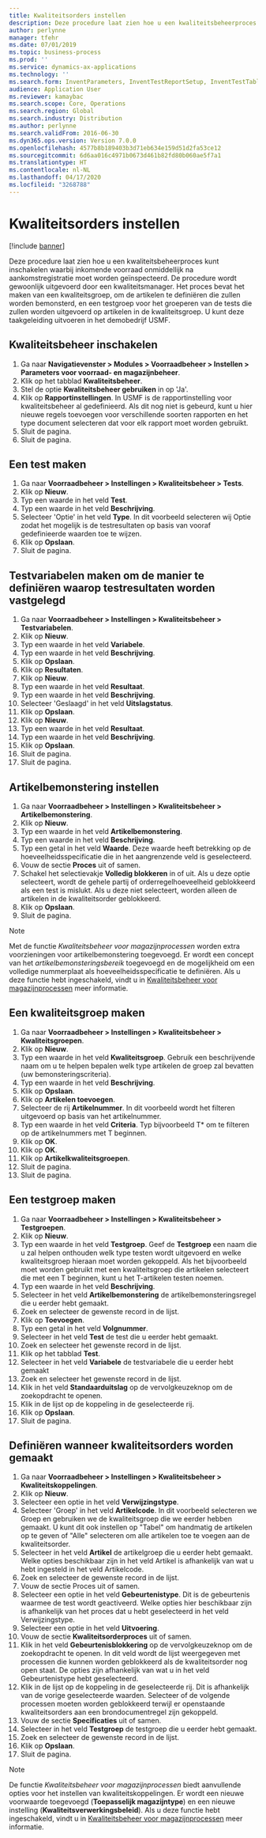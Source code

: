 ```yaml
---
title: Kwaliteitsorders instellen
description: Deze procedure laat zien hoe u een kwaliteitsbeheerproces kunt inschakelen waarbij inkomende voorraad onmiddellijk na aankomstregistratie moet worden geïnspecteerd.
author: perlynne
manager: tfehr
ms.date: 07/01/2019
ms.topic: business-process
ms.prod: ''
ms.service: dynamics-ax-applications
ms.technology: ''
ms.search.form: InventParameters, InventTestReportSetup, InventTestTable, DefaultDashboard, InventTestVariable, InventTestVariableOutcome, InventItemSampling, InventTestQualityGroup, InventTestItemQualityGroupAdd, SysQueryForm, InventTestItemQualityGroup, InventTestGroup, InventTestAssociationTable
audience: Application User
ms.reviewer: kamaybac
ms.search.scope: Core, Operations
ms.search.region: Global
ms.search.industry: Distribution
ms.author: perlynne
ms.search.validFrom: 2016-06-30
ms.dyn365.ops.version: Version 7.0.0
ms.openlocfilehash: 4577b8b189403b3d71eb634e159d51d2fa53ce12
ms.sourcegitcommit: 6d6aa016c4971b0673d461b82fd80b060ae5f7a1
ms.translationtype: HT
ms.contentlocale: nl-NL
ms.lasthandoff: 04/17/2020
ms.locfileid: "3268788"
---
```

# <a name="set-up-quality-orders"></a>Kwaliteitsorders instellen

[!include [banner](../../includes/banner.md)]

Deze procedure laat zien hoe u een kwaliteitsbeheerproces kunt inschakelen waarbij inkomende voorraad onmiddellijk na aankomstregistratie moet worden geïnspecteerd. De procedure wordt gewoonlijk uitgevoerd door een kwaliteitsmanager. Het proces bevat het maken van een kwaliteitsgroep, om de artikelen te definiëren die zullen worden bemonsterd, en een testgroep voor het groeperen van de tests die zullen worden uitgevoerd op artikelen in de kwaliteitsgroep. U kunt deze taakgeleiding uitvoeren in het demobedrijf USMF.


## <a name="enable-quality-management"></a>Kwaliteitsbeheer inschakelen
1. Ga naar **Navigatievenster > Modules > Voorraadbeheer > Instellen > Parameters voor voorraad- en magazijnbeheer**.
2. Klik op het tabblad **Kwaliteitsbeheer**.
3. Stel de optie **Kwaliteitsbeheer gebruiken** in op 'Ja'.
4. Klik op **Rapportinstellingen**. In USMF is de rapportinstelling voor kwaliteitsbeheer al gedefinieerd. Als dit nog niet is gebeurd, kunt u hier nieuwe regels toevoegen voor verschillende soorten rapporten en het type document selecteren dat voor elk rapport moet worden gebruikt.  
5. Sluit de pagina.
6. Sluit de pagina.

## <a name="create-a-test"></a>Een test maken
1. Ga naar **Voorraadbeheer > Instellingen > Kwaliteitsbeheer > Tests**.
2. Klik op **Nieuw**.
3. Typ een waarde in het veld **Test**.
4. Typ een waarde in het veld **Beschrijving**.
5. Selecteer 'Optie' in het veld **Type**. In dit voorbeeld selecteren wij Optie zodat het mogelijk is de testresultaten op basis van vooraf gedefinieerde waarden toe te wijzen.  
6. Klik op **Opslaan**.
7. Sluit de pagina.

## <a name="create-test-variables-to-define-the-way-test-results-are-recorded"></a>Testvariabelen maken om de manier te definiëren waarop testresultaten worden vastgelegd
1. Ga naar **Voorraadbeheer > Instellingen > Kwaliteitsbeheer > Testvariabelen**.
2. Klik op **Nieuw**.
3. Typ een waarde in het veld **Variabele**.
4. Typ een waarde in het veld **Beschrijving**.
5. Klik op **Opslaan**.
6. Klik op **Resultaten**.
7. Klik op **Nieuw**.
8. Typ een waarde in het veld **Resultaat**.
9. Typ een waarde in het veld **Beschrijving**.
10. Selecteer 'Geslaagd' in het veld **Uitslagstatus**.
11. Klik op **Opslaan**.
12. Klik op **Nieuw**.
13. Typ een waarde in het veld **Resultaat**.
14. Typ een waarde in het veld **Beschrijving**.
15. Klik op **Opslaan**.
16. Sluit de pagina.
17. Sluit de pagina.

## <a name="set-up-item-sampling"></a>Artikelbemonstering instellen
1. Ga naar **Voorraadbeheer > Instellingen > Kwaliteitsbeheer > Artikelbemonstering**.
2. Klik op **Nieuw**.
3. Typ een waarde in het veld **Artikelbemonstering**.
4. Typ een waarde in het veld **Beschrijving**.
5. Typ een getal in het veld **Waarde**. Deze waarde heeft betrekking op de hoeveelheidsspecificatie die in het aangrenzende veld is geselecteerd.  
6. Vouw de sectie **Proces** uit of samen.
7. Schakel het selectievakje **Volledig blokkeren** in of uit. Als u deze optie selecteert, wordt de gehele partij of orderregelhoeveelheid geblokkeerd als een test is mislukt. Als u deze niet selecteert, worden alleen de artikelen in de kwaliteitsorder geblokkeerd.  
8. Klik op **Opslaan**.
9. Sluit de pagina.

> [!NOTE]
> Met de functie *Kwaliteitsbeheer voor magazijnprocessen* worden extra voorzieningen voor artikelbemonstering toegevoegd. Er wordt een concept van het *artikelbemonsteringsbereik* toegevoegd en de mogelijkheid om een volledige nummerplaat als hoeveelheidsspecificatie te definiëren. Als u deze functie hebt ingeschakeld, vindt u in [Kwaliteitsbeheer voor magazijnprocessen](../quality-management-for-warehouses-processes.md) meer informatie.

## <a name="create-a-quality-group"></a>Een kwaliteitsgroep maken
1. Ga naar **Voorraadbeheer > Instellingen > Kwaliteitsbeheer > Kwaliteitsgroepen**.
2. Klik op **Nieuw**.
3. Typ een waarde in het veld **Kwaliteitsgroep**. Gebruik een beschrijvende naam om u te helpen bepalen welk type artikelen de groep zal bevatten (uw bemonsteringscriteria).  
4. Typ een waarde in het veld **Beschrijving**.
5. Klik op **Opslaan**.
6. Klik op **Artikelen toevoegen**.
7. Selecteer de rij **Artikelnummer**. In dit voorbeeld wordt het filteren uitgevoerd op basis van het artikelnummer.  
8. Typ een waarde in het veld **Criteria**. Typ bijvoorbeeld T* om te filteren op de artikelnummers met T beginnen.  
9. Klik op **OK**.
10. Klik op **OK**.
11. Klik op **Artikelkwaliteitsgroepen**.
12. Sluit de pagina.
13. Sluit de pagina.

## <a name="create-a-test-group"></a>Een testgroep maken
1. Ga naar **Voorraadbeheer > Instellingen > Kwaliteitsbeheer > Testgroepen**.
2. Klik op **Nieuw**.
3. Typ een waarde in het veld **Testgroep**. Geef de **Testgroep** een naam die u zal helpen onthouden welk type testen wordt uitgevoerd en welke kwaliteitsgroep hieraan moet worden gekoppeld. Als het bijvoorbeeld moet worden gebruikt met een kwaliteitsgroep die artikelen selecteert die met een T beginnen, kunt u het T-artikelen testen noemen.  
4. Typ een waarde in het veld **Beschrijving**.
5. Selecteer in het veld **Artikelbemonstering** de artikelbemonsteringsregel die u eerder hebt gemaakt.
6. Zoek en selecteer de gewenste record in de lijst.
7. Klik op **Toevoegen**.
8. Typ een getal in het veld **Volgnummer**.
9. Selecteer in het veld **Test** de test die u eerder hebt gemaakt.
10. Zoek en selecteer het gewenste record in de lijst.
11. Klik op het tabblad **Test**.
12. Selecteer in het veld **Variabele** de testvariabele die u eerder hebt gemaakt
13. Zoek en selecteer het gewenste record in de lijst.
14. Klik in het veld **Standaarduitslag** op de vervolgkeuzeknop om de zoekopdracht te openen.
15. Klik in de lijst op de koppeling in de geselecteerde rij.
16. Klik op **Opslaan**.
17. Sluit de pagina.

## <a name="define-when-quality-orders-will-be-created"></a>Definiëren wanneer kwaliteitsorders worden gemaakt
1. Ga naar **Voorraadbeheer > Instellingen > Kwaliteitsbeheer > Kwaliteitskoppelingen**.
2. Klik op **Nieuw**.
3. Selecteer een optie in het veld **Verwijzingstype**.
4. Selecteer 'Groep' in het veld **Artikelcode**. In dit voorbeeld selecteren we Groep en gebruiken we de kwaliteitsgroep die we eerder hebben gemaakt. U kunt dit ook instellen op "Tabel" om handmatig de artikelen op te geven of "Alle" selecteren om alle artikelen toe te voegen aan de kwaliteitsorder.  
5. Selecteer in het veld **Artikel** de artikelgroep die u eerder hebt gemaakt. Welke opties beschikbaar zijn in het veld Artikel is afhankelijk van wat u hebt ingesteld in het veld Artikelcode.  
6. Zoek en selecteer de gewenste record in de lijst.
7. Vouw de sectie Proces uit of samen.
8. Selecteer een optie in het veld **Gebeurtenistype**. Dit is de gebeurtenis waarmee de test wordt geactiveerd. Welke opties hier beschikbaar zijn is afhankelijk van het proces dat u hebt geselecteerd in het veld Verwijzingstype.  
9. Selecteer een optie in het veld **Uitvoering**.
10. Vouw de sectie **Kwaliteitsorderproces** uit of samen.
11. Klik in het veld **Gebeurtenisblokkering** op de vervolgkeuzeknop om de zoekopdracht te openen. In dit veld wordt de lijst weergegeven met processen die kunnen worden geblokkeerd als de kwaliteitsorder nog open staat. De opties zijn afhankelijk van wat u in het veld Gebeurtenistype hebt geselecteerd.  
12. Klik in de lijst op de koppeling in de geselecteerde rij. Dit is afhankelijk van de vorige geselecteerde waarden. Selecteer of de volgende processen moeten worden geblokkeerd terwijl er openstaande kwaliteitsorders aan een brondocumentregel zijn gekoppeld.  
13. Vouw de sectie **Specificaties** uit of samen.
14. Selecteer in het veld **Testgroep** de testgroep die u eerder hebt gemaakt.
15. Zoek en selecteer de gewenste record in de lijst.
16. Klik op **Opslaan**.
17. Sluit de pagina.

> [!NOTE]
> De functie *Kwaliteitsbeheer voor magazijnprocessen* biedt aanvullende opties voor het instellen van kwaliteitskoppelingen. Er wordt een nieuwe voorwaarde toegevoegd (**Toepasselijk magazijntype**) en een nieuwe instelling (**Kwaliteitsverwerkingsbeleid**). Als u deze functie hebt ingeschakeld, vindt u in [Kwaliteitsbeheer voor magazijnprocessen](../quality-management-for-warehouses-processes.md) meer informatie.